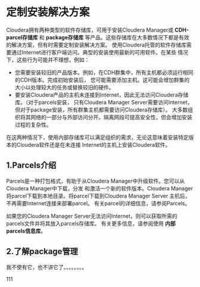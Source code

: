 定制安装解决方案
================================================================================
Cloudera拥有两种类型的软件存储库，可用于安装Cloudera Manager或 **CDH-parcel存储库** 和
**package存储库** 等产品。这些存储库在大多数情况下都是有效的解决方案，但有时需要定制安装解决方案。
使用Cloudera托管的软件存储库需要通过Internet进行客户端访问。典型的安装使用最新的可用软件。在某些
情况下，这些行为可能并不理想，例如：
+ 您需要安装较旧的产品版本。例如，在CDH群集中，所有主机都必须运行相同的CDH版本。完成初始安装后，
您可能需要添加主机。这可能会增加群集的大小以处理较大的任务或替换较旧的硬件。
+ 要安装Cloudera产品的主机未连接到Internet，因此无法访问Cloudera存储库。（对于parcels安装，
只有Cloudera Manager Server需要访问Internet，但对于package安装，所有群集主机都需要访问Cloudera存储库）。
大多数组织将其网络的一部分与外部访问分开。隔离网段可提高安全性，但会增加安装过程的复杂性。

在这两种情况下，使用内部存储库可以满足组织的需求，无论这意味着安装特定版本的Cloudera软件还是在未连接
Internet的主机上安装Cloudera软件。

## 1.Parcels介绍
Parcels是一种打包格式，有助于从Cloudera Manager中升级软件。您可以从Cloudera Manager中下载，分发
和激活一个新的软件版本。Cloudera Manager将parcel下载到本地目录。将parcel下载到Cloudera Manager Server
主机后，不再需要Internet连接来部署parcel。 有关parcel的详细信息，请参阅Parcels。

如果您的Cloudera Manager Server无法访问Internet，则可以获取所需的parcels文件并将其放入parcels存储库。
有关更多信息，请参阅使用 **内部parcels信息库**。

## 2.了解package管理
我不使有它，也不讲它了。。。。。。。。











































111
